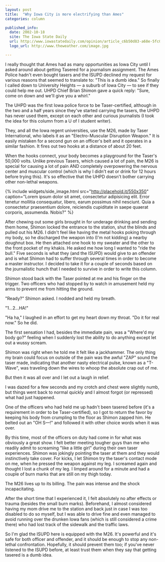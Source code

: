 ```yaml
---
layout: post
title:  "Why Iowa City is more electrifying than Ames"
categories: column

published_info:
  date: 2002-10-18
  site: The Iowa State Daily
  url: http://www.iowastatedaily.com/opinion/article_c6b50d83-a68e-5fc0-82e0-856756f45aec.html
  logo_url: http://www.theweather.com/image.jpg

---
```



I really thought that Ames had as many opportunities as Iowa City until I asked around about getting Tasered for a journalism assignment. The Ames Police hadn't even bought tasers and the ISUPD declined my request for various reasons that seemed to translate to: "This is a dumb idea." So finally I called down to University Heights — a suburb of Iowa City — to see if they could help me out. UHPD Chief Brian Shimon gave a quick reply: "Sure, come on down and we'll give you a whirl."

The UHPD was the first Iowa police force to be Taser-certified, although in the two and a half years since they've started carrying the tasers, the UHPD has never used them, except on each other and curious journalists (I took the idea for this column from a U of I student writer).

They, and all the Iowa regent universities, use the M26, made by Taser International, who labels it as an "Electro-Muscular Disruption Weapon." It is easily mistaken for a second gun on an officer's belt and it operates in a similar fashion. It fires out two hooks at a distance of about 20 feet.

When the hooks connect, your body becomes a playground for the Taser's 50,000 volts. Unlike previous Tasers, which caused a lot of pain, the M26 is special for causing a lot of pain AND completely overpowering the nervous center and muscular control (which is why I didn't eat or drink for 12 hours before trying this). It's so effective that the UHPD doesn't bother carrying other non-lethal weapons.

{% include widgets/side_image.html src="http://placehold.it/550x350" caption="Lorem ipsum dolor sit amet, consectetur adipisicing elit. Error tenetur mollitia consequatur, libero, earum possimus nihil nesciunt. Quia a consectetur praesentium dolore, reiciendis cupiditate in saepe quaerat corporis, assumenda. Nobis?" %}



After chewing out some girls brought in for underage drinking and sending them home, Shimon locked the entrance to the station, shut the blinds and pulled out his M26. I didn't feel like having the metal hooks poking through my body, so he discharged the weapon into (I'm not kidding) a nearby doughnut box. He then attached one hook to my sweater and the other to the front pocket of my khakis. He asked me how long I wanted to "ride the bull." Five seconds is what they (and the ISUPD) would give to an offender and is what Shimon had to suffer through several times in order to become a master instructor. I decided to take it for a couple of seconds based on the journalistic hunch that I needed to survive in order to write this column.

Shimon stood back with the Taser pointed at me and his finger on the trigger. Two officers who had stopped by to watch in amusement held my arms to prevent me from hitting the ground.

"Ready?" Shimon asked. I nodded and held my breath.

"1…2…HA!"

"Ha ha," I laughed in an effort to get my heart down my throat. "Do it for real now." So he did.

The first sensation I had, besides the immediate pain, was a "Where'd my body go?" feeling when I suddenly lost the ability to do anything except let out a wussy scream.

Shimon was right when he told me it felt like a jackhammer. The only thing my brain could focus on outside of the pain was the awful "ZAP" sound the taser made, indicating that another nasty electrical pulse, known as a "T-Wave", was traveling down the wires to whoop the absolute crap out of me.

But then it was all over and I let out a laugh in relief.

I was dazed for a few seconds and my crotch and chest were slightly numb, but things went back to normal quickly and I almost forgot (or repressed) what had just happened.

One of the officers who had held me up hadn't been tasered before (it's a requirement in order to be Taser-certified), so I got to return the favor by keeping his body from crumpling to the floor as Shimon zapped him. He belted out an "OH S—!" and followed it with other choice words when it was over.

By this time, most of the officers on duty had come in for what was obviously a great show. I felt better meeting tougher guys than me who readily admit to screaming "like a little girl" during their own taser experiences. Shimon was jokingly pointing the taser at them and they would instinctively take cover. For kicks, I let Shimon try the taser's contact mode on me, when he pressed the weapon against my leg. I screamed again and thought I lost a chunk of my leg. I limped around for a minute and had a couple of burn marks that are still on my thigh today.

The M26 lives up to its billing. The pain was intense and the shock incapacitating.

After the short time that I experienced it, I felt absolutely no after effects or trauma (besides the small burn marks). Beforehand, I almost considered having my mom drive me to the station and back just in case I was too disabled to do so myself, but I was able to drive fine and even managed to avoid running over the drunken Iowa fans (which is still considered a crime there) who had lost track of the sidewalk and the traffic laws.

So I'm glad the ISUPD here is equipped with the M26. It's powerful and it's safe for both officer and offender, and it should be enough to stop any non-lethal confrontation. Hopefully, it should prevent them too; if you've never listened to the ISUPD before, at least trust them when they say that getting tasered is a dumb idea.
